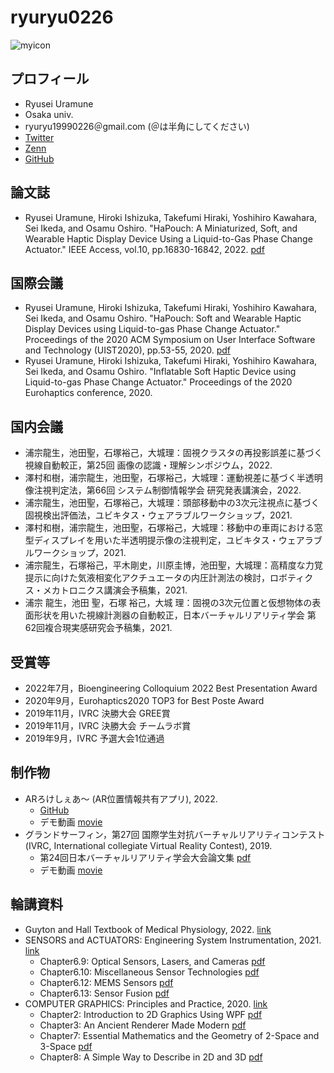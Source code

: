 # ryuryu0226

![myicon](https://pbs.twimg.com/profile_images/1142098706176466944/NTaaVEEK.jpg_bigger)

## プロフィール
* Ryusei Uramune
* Osaka univ.
* ryuryu19990226＠gmail.com (＠は半角にしてください)
* [Twitter](https://twitter.com/ryuryu19990226)
* [Zenn](https://zenn.dev/ryuryu)
* [GitHub](https://github.com/ryuryu0226)

## 論文誌
* Ryusei Uramune, Hiroki Ishizuka, Takefumi Hiraki, Yoshihiro Kawahara, Sei Ikeda, and Osamu Oshiro. "HaPouch: A Miniaturized, Soft, and Wearable Haptic Display Device Using a Liquid-to-Gas Phase Change Actuator." IEEE Access, vol.10, pp.16830-16842, 2022. [pdf](https://ieeexplore.ieee.org/document/9674885)

## 国際会議
* Ryusei Uramune, Hiroki Ishizuka, Takefumi Hiraki, Yoshihiro Kawahara, Sei Ikeda, and Osamu Oshiro. "HaPouch: Soft and Wearable Haptic Display Devices using Liquid-to-gas Phase Change Actuator." Proceedings of the 2020 ACM Symposium on User Interface Software and Technology (UIST2020), pp.53-55, 2020. [pdf](https://dl.acm.org/doi/10.1145/3379350.3416183)
* Ryusei Uramune, Hiroki Ishizuka, Takefumi Hiraki, Yoshihiro Kawahara, Sei Ikeda, and Osamu Oshiro. "Inflatable Soft Haptic Device using Liquid-to-gas Phase Change Actuator." Proceedings of the 2020 Eurohaptics conference, 2020.

## 国内会議
* 浦宗龍生，池田聖，石塚裕己，大城理：固視クラスタの再投影誤差に基づく視線自動較正，第25回 画像の認識・理解シンポジウム，2022.
* 澤村和樹，浦宗龍生，池田聖，石塚裕己，大城理：運動視差に基づく半透明像注視判定法，第66回 システム制御情報学会 研究発表講演会，2022.
* 浦宗龍生，池田聖，石塚裕己，大城理：頭部移動中の3次元注視点に基づく固視検出評価法，ユビキタス・ウェアラブルワークショップ，2021.
* 澤村和樹，浦宗龍生，池田聖，石塚裕己，大城理：移動中の車両における窓型ディスプレイを用いた半透明提示像の注視判定，ユビキタス・ウェアラブルワークショップ，2021.
* 浦宗龍生，石塚裕己，平木剛史，川原圭博，池田聖，大城理：高精度な力覚提示に向けた気液相変化アクチュエータの内圧計測法の検討，ロボティクス・メカトロニクス講演会予稿集，2021.
* 浦宗 龍生，池田 聖，石塚 裕己，大城 理：固視の3次元位置と仮想物体の表面形状を用いた視線計測器の自動較正，日本バーチャルリアリティ学会 第62回複合現実感研究会予稿集，2021.

## 受賞等
* 2022年7月，Bioengineering Colloquium 2022 Best Presentation Award
* 2020年9月，Eurohaptics2020 TOP3 for Best Poste Award
* 2019年11月，IVRC 決勝大会 GREE賞
* 2019年11月，IVRC 決勝大会 チームラボ賞
* 2019年9月，IVRC 予選大会1位通過

## 制作物
* ARろけしぇあ～ (AR位置情報共有アプリ), 2022.
  * [GitHub](https://github.com/ryuryu0226/ARLocationSharing)
  * デモ動画 [movie](https://youtube.com/shorts/zdm9VKwe08s?feature=share)
* グランドサーフィン，第27回 国際学生対抗バーチャルリアリティコンテスト (IVRC, International collegiate Virtual Reality Contest), 2019.
  * 第24回日本バーチャルリアリティ学会大会論文集 [pdf](http://conference.vrsj.org/ac2019/program/common/doc/pdf/6B-10.pdf)
  * デモ動画 [movie](https://www.youtube.com/watch?v=KmB_KYzaF6Q)

## 輪講資料
* Guyton and Hall Textbook of Medical Physiology, 2022. [link](https://www.elsevier.com/books/guyton-and-hall-textbook-of-medical-physiology/hall/978-0-323-59712-8)
* SENSORS and ACTUATORS: Engineering System Instrumentation, 2021. [link](https://books.google.co.jp/books/about/Sensors_and_Actuators.html?id=ukZOCgAAQBAJ&redir_esc=y)
  * Chapter6.9: Optical Sensors, Lasers, and Cameras [pdf](https://drive.google.com/file/d/1UhWJVbMltThyDiB5QZGdCUckBGXuZAxC/view?usp=sharing)
  * Chapter6.10: Miscellaneous Sensor Technologies [pdf](https://drive.google.com/file/d/1Utrq9z8jIi4-s7Y81xcZxcwfWXCrDuQY/view?usp=sharing)
  * Chapter6.12: MEMS Sensors [pdf](https://drive.google.com/file/d/1V-lAetgOaGL6OK0wLDgbjoMSWHKZKekR/view?usp=sharing)
  * Chapter6.13: Sensor Fusion [pdf](https://drive.google.com/file/d/1V5iSOkDKoqjbu6E1eGYj5M5FR7dc70tY/view?usp=sharing)
* COMPUTER GRAPHICS: Principles and Practice, 2020. [link](https://books.google.co.jp/books/about/Computer_Graphics.html?id=-4ngT05gmAQC&redir_esc=y)
  * Chapter2: Introduction to 2D Graphics Using WPF [pdf](https://drive.google.com/file/d/1UYZDKb-_EnslUONZOsfUGYdTMdxM1Ncl/view?usp=sharing)
  * Chapter3: An Ancient Renderer Made Modern [pdf](https://drive.google.com/file/d/1UVJg_FvDY2jXT2E36XBVAUm3bw_JkUJs/view?usp=sharing)
  * Chapter7: Essential Mathematics and the Geometry of 2-Space and 3-Space [pdf](https://drive.google.com/file/d/1UY2GQsGcaMxOsBv5OqlQzasDigpLIIne/view?usp=sharing)
  * Chapter8: A Simple Way to Describe in 2D and 3D [pdf](https://drive.google.com/file/d/1UVC6YBUjrh1z4ZsGoZk0VIht7Rj0s75f/view?usp=sharing)
